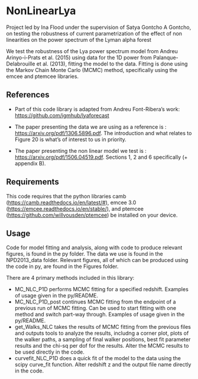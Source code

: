 # NonLinearLya
Project led by Ina Flood under the supervision of Satya Gontcho A Gontcho, on testing the robustness of current parametrization of the effect of non linearities on the power spectrum of the Lyman alpha forest

We test the robustness of the Lya power spectrum model from Andreu Arinyo-i-Prats et al. (2015) using data for the 1D power from Palanque-Delabrouille et al. (2013), fitting the model to the data. Fitting is done using the Markov Chain Monte Carlo (MCMC) method, specifically using the emcee and ptemcee libraries.

## References
* Part of this code library is adapted from Andreu Font-Ribera’s work: https://github.com/igmhub/lyaforecast

* The paper presenting the data we are using as a reference is : https://arxiv.org/pdf/1306.5896.pdf. The introduction and what relates to Figure 20 is what’s of interest to us in priority.

* The paper presenting the non linear model we test is : https://arxiv.org/pdf/1506.04519.pdf. Sections 1, 2 and 6 specifically (+ appendix B).

## Requirements

This code requires that the python libraries camb (https://camb.readthedocs.io/en/latest/#), emcee 3.0 (https://emcee.readthedocs.io/en/stable/), and ptemcee (https://github.com/willvousden/ptemcee) be installed on your device.

## Usage

Code for model fitting and analysis, along with code to produce relevant figures, is found in the py folder. The data we use is found in the NPD2013_data folder. Relevant figures, all of which can be produced using the code in py, are found in the Figures folder.

There are 4 primary methods included in this library:
* MC_NLC_P1D performs MCMC fitting for a specified redshift. Examples of usage given in the py/README.
* MC_NLC_P1D_post continues MCMC fitting from the endpoint of a previous run of MCMC fitting. Can be used to start fitting with one method and switch part-way through. Examples of usage given in the py/README.
* get_Walks_NLC takes the results of MCMC fitting from the previous files and outputs tools to analyze the results, includng a corner plot, plots of the walker paths, a sampling of final walker positions, best fit parameter results and the chi-sq per dof for the results. Alter the MCMC results to be used directly in the code.
* curvefit_NLC_P1D does a quick fit of the model to the data using the scipy curve_fit function. Alter redshift z and the output file name directly in the code. 
